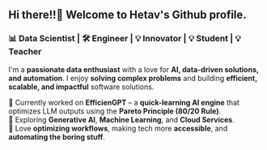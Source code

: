 ## Hi there!!👋 Welcome to Hetav's Github profile.

###  📊 Data Scientist | 🛠️ Engineer | 💡 Innovator | 💡 Student | 💡 Teacher

I'm a **passionate data enthusiast** with a love for **AI, data-driven solutions, and automation**. I enjoy **solving complex problems** and building **efficient, scalable, and impactful** software solutions.  

🔹 Currently worked on **EfficienGPT** – a **quick-learning AI engine** that optimizes LLM outputs using the **Pareto Principle (80/20 Rule)**.  
🔹 Exploring **Generative AI**, **Machine Learning**, and **Cloud Services**.  
🔹 Love **optimizing workflows**, making tech more **accessible**, and **automating the boring stuff**.  

<!--
---

## 📫 Connect with Me  

🔗 **LinkedIn:** [Hetav Patel]([https://linkedin.com/in/your-profile](https://www.linkedin.com/in/hetav-patel-a860b418b/))  
📧 **Email:** hp9902@rit.edu    

---

## 🚀 Tech Stack  

**💻 Programming & Scripting:**  
![Python](https://img.shields.io/badge/Python-3776AB?style=for-the-badge&logo=python&logoColor=white)  
![SQL](https://img.shields.io/badge/SQL-4479A1?style=for-the-badge&logo=mysql&logoColor=white) 
![Java](https://img.shields.io/badge/Java-007396?style=for-the-badge&logo=java&logoColor=white)  
![Shell Scripting](https://img.shields.io/badge/Shell_Scripting-121011?style=for-the-badge&logo=gnu-bash&logoColor=white)  


**🛠️ Frameworks & Tools:**  
![FastAPI](https://img.shields.io/badge/FastAPI-009688?style=for-the-badge&logo=fastapi&logoColor=white)  
![LangChain](https://img.shields.io/badge/LangChain-%232C8EBB.svg?&style=for-the-badge)  
![Ollama](https://img.shields.io/badge/Ollama-FF9800?style=for-the-badge)  
![Streamlit](https://img.shields.io/badge/Streamlit-FF4B4B?style=for-the-badge&logo=streamlit&logoColor=white)  

**📊 Data Visualization & Analytics:**  
![Pandas](https://img.shields.io/badge/Pandas-150458?style=for-the-badge&logo=pandas&logoColor=white)  
![NumPy](https://img.shields.io/badge/NumPy-013243?style=for-the-badge&logo=numpy&logoColor=white)  
![Matplotlib](https://img.shields.io/badge/Matplotlib-11557c?style=for-the-badge)  
![Seaborn](https://img.shields.io/badge/Seaborn-1f77b4?style=for-the-badge)  
![Plotly](https://img.shields.io/badge/Plotly-3f4f75?style=for-the-badge&logo=plotly&logoColor=white)  
![Power BI](https://img.shields.io/badge/Power%20BI-F2C811?style=for-the-badge&logo=powerbi&logoColor=black)  
![Tableau](https://img.shields.io/badge/Tableau-E97627?style=for-the-badge&logo=tableau&logoColor=white)  


**📦 Databases & Cloud:**  
![MongoDB](https://img.shields.io/badge/MongoDB-47A248?style=for-the-badge&logo=mongodb&logoColor=white)  
![PostgreSQL](https://img.shields.io/badge/PostgreSQL-336791?style=for-the-badge&logo=postgresql&logoColor=white)  
![Firebase](https://img.shields.io/badge/Firebase-FFCA28?style=for-the-badge&logo=firebase&logoColor=black)  
![AWS](https://img.shields.io/badge/AWS-232F3E?style=for-the-badge&logo=amazonaws&logoColor=white)  



---

💡 Check out my **[GitHub Repositories](https://github.com/Hetav01?tab=repositories)** for more!  

---

⭐ **If you like my work, consider giving a star to my repositories!** 🌟  
->
